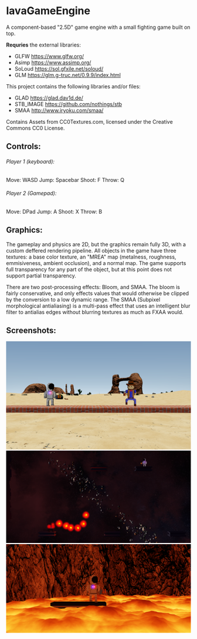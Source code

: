 # lavaGameEngine
A component-based "2.5D" game engine with a small fighting game built on top.

**Requries** the external libraries:
- GLFW https://www.glfw.org/
- Asimp https://www.assimp.org/
- SoLoud https://sol.gfxile.net/soloud/
- GLM https://glm.g-truc.net/0.9.9/index.html

This project contains the following libraries and/or files:
- GLAD https://glad.dav1d.de/
- STB_IMAGE https://github.com/nothings/stb
- SMAA http://www.iryoku.com/smaa/

Contains Assets from CC0Textures.com, licensed under the Creative Commons CC0 License.

## Controls:
###### Player 1 (keyboard):
Move: WASD
Jump: Spacebar
Shoot: F
Throw: Q

###### Player 2 (Gamepad):
Move: DPad
Jump: A
Shoot: X
Throw: B

## Graphics:
The gameplay and physics are 2D, but the graphics remain fully 3D, with a custom deffered rendering pipeline.
All objects in the game have three textures: a base color texture, an "MREA" map (metalness, roughness, emmisiveness, ambient occlusion), and a normal map.
The game supports full transparency for any part of the object, but at this point does not support partial transparency.

There are two post-processing effects: Bloom, and SMAA. The bloom is fairly conservative, and only effects values that would otherwise be clipped by the conversion to a low dynamic range. The SMAA (Subpixel morphological antialiasing) is a multi-pass effect that uses an intelligent blur filter to antialias edges without blurring textures as much as FXAA would.

## Screenshots:

![Desert](https://github.com/trevorGalivan/lavaGameEngine/blob/master/screenshots/desert.PNG)
![Space](https://github.com/trevorGalivan/lavaGameEngine/blob/master/screenshots/space.PNG)
![Volcano](https://github.com/trevorGalivan/lavaGameEngine/blob/master/screenshots/volcano.PNG)
